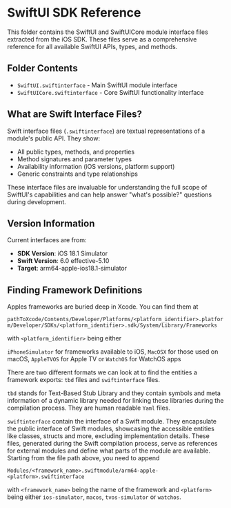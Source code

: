 # SwiftUI SDK Reference

This folder contains the SwiftUI and SwiftUICore module interface files extracted from the iOS SDK. These files serve as a comprehensive reference for all available SwiftUI APIs, types, and methods.

## Folder Contents

- `SwiftUI.swiftinterface` - Main SwiftUI module interface
- `SwiftUICore.swiftinterface` - Core SwiftUI functionality interface

## What are Swift Interface Files?

Swift interface files (`.swiftinterface`) are textual representations of a module's public API. They show:
- All public types, methods, and properties
- Method signatures and parameter types
- Availability information (iOS versions, platform support)
- Generic constraints and type relationships

These interface files are invaluable for understanding the full scope of SwiftUI's capabilities and can help answer "what's possible?" questions during development.

## Version Information

Current interfaces are from:
- **SDK Version**: iOS 18.1 Simulator
- **Swift Version**: 6.0 effective-5.10
- **Target**: arm64-apple-ios18.1-simulator

## Finding Framework Definitions

Apples frameworks are buried deep in Xcode. You can find them at 

`pathToXcode/Contents/Developer/Platforms/<platform_identifier>.platform/Developer/SDKs/<platform_identifier>.sdk/System/Library/Frameworks`

with `<platform_identifier>` being either

`iPhoneSimulator` for frameworks available to iOS,
`MacOSX` for those used on macOS,
`AppleTVOS` for Apple TV or
`WatchOS` for WatchOS apps 

There are two different formats we can look at to find the entities a framework exports: `tbd` files and `swiftinterface` files. 

`tbd` stands for Text-Based Stub Library and they contain symbols and meta information of a dynamic library needed for linking these libraries during the compilation process. They are human readable `Yaml` files.

`swiftinterface` contain the interface of a Swift module. They encapsulate the public interface of Swift modules, showcasing the accessible entities like classes, structs and more, excluding implementation details. These files, generated during the Swift compilation process, serve as references for external modules and define what parts of the module are available. Starting from the file path above, you need to append 

`Modules/<framework_name>.swiftmodule/arm64-apple-<platform>.swiftinterface`

with `<framework_name>` being the name of the framework and `<platform>` being either `ios-simulator`, `macos`, `tvos-simulator` or `watchos`.
